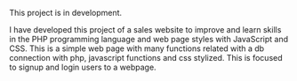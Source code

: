 This project is in development.

I have developed this project of a sales website to improve and learn skills in the PHP programming language and web page styles with JavaScript and CSS.
This is a simple web page with many functions related with a db connection with php, javascript functions and css stylized. This is focused to signup and login users to a webpage.